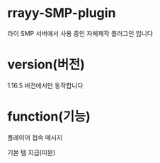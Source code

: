 # rrayy-SMP-plugin
라이 SMP 서버에서 사용 중인 자체제작 플러그인 입니다

# version(버전)
1.16.5 버전에서만 동작합니다

# function(기능)
플레이어 접속 메시지

기본 템 지급(미완)
